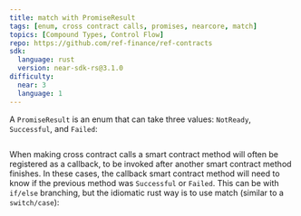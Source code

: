 ```yaml
---
title: match with PromiseResult
tags: [enum, cross contract calls, promises, nearcore, match]
topics: [Compound Types, Control Flow]
repo: https://github.com/ref-finance/ref-contracts
sdk:
  language: rust
  version: near-sdk-rs@3.1.0
difficulty:
  near: 3
  language: 1
---
```


A `PromiseResult` is an enum that can take three values: `NotReady`, `Successful`, and `Failed`:

```https://github.com/near/nearcore/blob/354c7a5d24a2fc793573b690852359818860879d/runtime/near-vm-logic/src/types.rs#L34-L43
```

When making cross contract calls a smart contract method will often be registered as a callback, to be invoked after another smart contract method finishes. In these cases, the callback smart contract method will need to know if the previous method was `Successful` or `Failed`. This can be with `if/else` branching, but the idiomatic rust way is to use match (similar to a `switch/case`):

```https://github.com/ref-finance/ref-contracts/blob/2be596669c364265a0c0ec39b67e6c5cc1051fbb/ref-exchange/src/multi_fungible_token.rs#L191-L201
```
